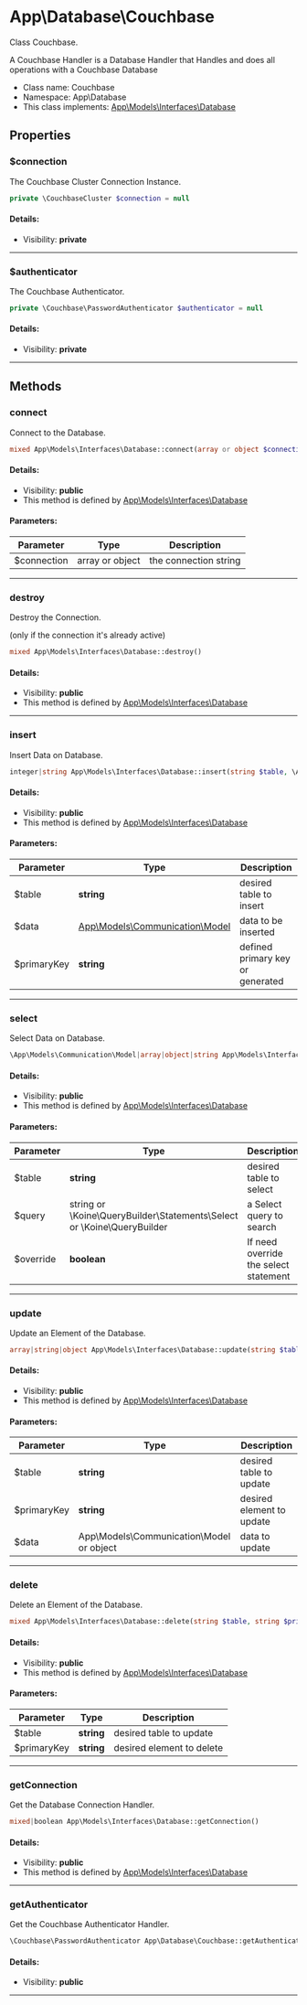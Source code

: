 App\Database\Couchbase
===============

Class Couchbase.

A Couchbase Handler is a Database Handler that
Handles and does all operations with a Couchbase Database


* Class name: Couchbase
* Namespace: App\Database
* This class implements: [App\Models\Interfaces\Database](App-Models-Interfaces-Database.md)




Properties
----------


### $connection

The Couchbase Cluster Connection Instance.



```php
private \CouchbaseCluster $connection = null
```

#### Details:
* Visibility: **private**

<hr>

### $authenticator

The Couchbase Authenticator.



```php
private \Couchbase\PasswordAuthenticator $authenticator = null
```

#### Details:
* Visibility: **private**

<hr>

Methods
-------


### connect

Connect to the Database.



```php
mixed App\Models\Interfaces\Database::connect(array or object $connection)
```

#### Details:
* Visibility: **public**
* This method is defined by [App\Models\Interfaces\Database](App-Models-Interfaces-Database.md)


#### Parameters:

| Parameter | Type | Description |
|-----------|------|-------------|
| $connection | array or object | the connection string |


<hr>

### destroy

Destroy the Connection.

(only if the connection it's already active)

```php
mixed App\Models\Interfaces\Database::destroy()
```

#### Details:
* Visibility: **public**
* This method is defined by [App\Models\Interfaces\Database](App-Models-Interfaces-Database.md)



<hr>

### insert

Insert Data on Database.



```php
integer|string App\Models\Interfaces\Database::insert(string $table, \App\Models\Communication\Model $data, string $primaryKey)
```

#### Details:
* Visibility: **public**
* This method is defined by [App\Models\Interfaces\Database](App-Models-Interfaces-Database.md)


#### Parameters:

| Parameter | Type | Description |
|-----------|------|-------------|
| $table | **string** | desired table to insert |
| $data | [App\Models\Communication\Model](App-Models-Communication-Model.md) | data to be inserted |
| $primaryKey | **string** | defined primary key or generated |


<hr>

### select

Select Data on Database.



```php
\App\Models\Communication\Model|array|object|string App\Models\Interfaces\Database::select(string $table, string or \Koine\QueryBuilder\Statements\Select or \Koine\QueryBuilder $query, boolean $override)
```

#### Details:
* Visibility: **public**
* This method is defined by [App\Models\Interfaces\Database](App-Models-Interfaces-Database.md)


#### Parameters:

| Parameter | Type | Description |
|-----------|------|-------------|
| $table | **string** | desired table to select |
| $query | string or \Koine\QueryBuilder\Statements\Select or \Koine\QueryBuilder | a Select query to search |
| $override | **boolean** | If need override the select statement |


<hr>

### update

Update an Element of the Database.



```php
array|string|object App\Models\Interfaces\Database::update(string $table, string $primaryKey, \App\Models\Communication\Model or object $data)
```

#### Details:
* Visibility: **public**
* This method is defined by [App\Models\Interfaces\Database](App-Models-Interfaces-Database.md)


#### Parameters:

| Parameter | Type | Description |
|-----------|------|-------------|
| $table | **string** | desired table to update |
| $primaryKey | **string** | desired element to update |
| $data | App\Models\Communication\Model or object | data to update |


<hr>

### delete

Delete an Element of the Database.



```php
mixed App\Models\Interfaces\Database::delete(string $table, string $primaryKey)
```

#### Details:
* Visibility: **public**
* This method is defined by [App\Models\Interfaces\Database](App-Models-Interfaces-Database.md)


#### Parameters:

| Parameter | Type | Description |
|-----------|------|-------------|
| $table | **string** | desired table to update |
| $primaryKey | **string** | desired element to delete |


<hr>

### getConnection

Get the Database Connection Handler.



```php
mixed|boolean App\Models\Interfaces\Database::getConnection()
```

#### Details:
* Visibility: **public**
* This method is defined by [App\Models\Interfaces\Database](App-Models-Interfaces-Database.md)



<hr>

### getAuthenticator

Get the Couchbase Authenticator Handler.



```php
\Couchbase\PasswordAuthenticator App\Database\Couchbase::getAuthenticator()
```

#### Details:
* Visibility: **public**



<hr>
